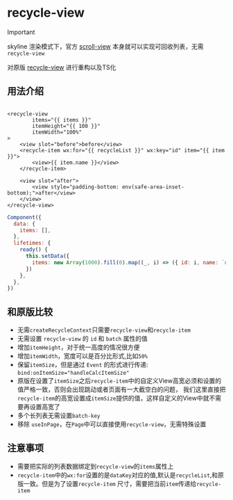 # recycle-view

> [!IMPORTANT]
> skyline 渲染模式下，官方 [scroll-view](https://developers.weixin.qq.com/miniprogram/dev/component/scroll-view.html)
> 本身就可以实现可回收列表，无需 `recycle-view`

对原版 [recycle-view](https://github.com/wechat-miniprogram/recycle-view) 进行重构以及TS化

## 用法介绍

```wxml

<recycle-view
        items="{{ items }}"
        itemHeight="{{ 100 }}"
        itemWidth="100%"
>
    <view slot="before">before</view>
    <recycle-item wx:for="{{ recycleList }}" wx:key="id" item="{{ item }}">
        <view>{{ item.name }}</view>
    </recycle-item>

    <view slot="after">
        <view style="padding-bottom: env(safe-area-inset-bottom);">after</view>
    </view>
</recycle-view>
```

```js
Component({
  data: {
    items: [],
  },
  lifetimes: {
    ready() {
      this.setData({
        items: new Array(1000).fill(0).map((_, i) => ({ id: i, name: `name-${i}` })),
      })
    },
  },
})
```

## 和原版比较

- 无需`createRecycleContext`只需要`recycle-view`和`recycle-item`
- 无需设置 `recycle-view` 的 `id` 和 `batch` 属性的值
- 增加`itemHeight`，对于统一高度的情况很方便
- 增加`itemWidth`，宽度可以是百分比形式,比如`50%`
- 保留`itemSize`，但是通过 `Event` 的形式进行传递: `bind:onItemSize="handleCalcItemSize"`
- 原版在设置了`itemSize`之后`recycle-item`中的自定义View高宽必须和设置的值严格一致，否则会出现跳动或者页面有一大截空白的问题，
  我们这里直接把`recycle-item`的高宽设置成`itemSize`提供的值，这样自定义的View中就不需要再设置高宽了
- 多个长列表无需设置`batch-key`
- 移除 `useInPage`，在`Page`中可以直接使用`recycle-view`，无需特殊设置

## 注意事项

- 需要把实际的列表数据绑定到`recycle-view`的`items`属性上
- `recycle-item`中的`wx:for`设置的是`dataKey`对应的值,默认是`recycleList`,和原版一致。但是为了设置`recycle-item`
  尺寸，需要把当前`item`传递给`recycle-item`
